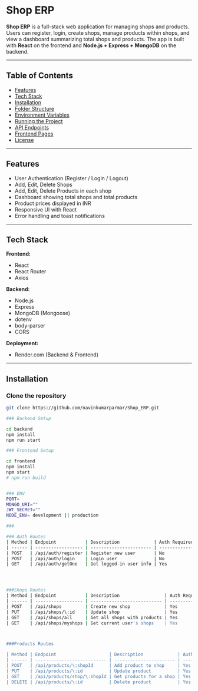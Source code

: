 # Shop ERP

**Shop ERP** is a full-stack web application for managing shops and products. Users can register, login, create shops, manage products within shops, and view a dashboard summarizing total shops and products. The app is built with **React** on the frontend and **Node.js + Express + MongoDB** on the backend.

---

## Table of Contents

- [Features](#features)  
- [Tech Stack](#tech-stack)  
- [Installation](#installation)  
- [Folder Structure](#folder-structure)  
- [Environment Variables](#environment-variables)  
- [Running the Project](#running-the-project)  
- [API Endpoints](#api-endpoints)  
- [Frontend Pages](#frontend-pages)  
- [License](#license)  

---

## Features

- User Authentication (Register / Login / Logout)  
- Add, Edit, Delete Shops  
- Add, Edit, Delete Products in each shop  
- Dashboard showing total shops and total products  
- Product prices displayed in INR  
- Responsive UI with React  
- Error handling and toast notifications  

---

## Tech Stack

**Frontend:**  
- React  
- React Router  
- Axios  

**Backend:**  
- Node.js  
- Express  
- MongoDB (Mongoose)  
- dotenv  
- body-parser  
- CORS  

**Deployment:**  
- Render.com (Backend & Frontend)  

---

## Installation

### Clone the repository

```bash
git clone https://github.com/navinkumarparmar/Shop_ERP.git

### Backend Setup

cd backend
npm install
npm run start

### Frontend Setup

cd frontend
npm install
npm start 
# npm run build


### ENV 
PORT=
MONGO_URI=""
JWT_SECRET=""
NODE_ENV= development || production

###

### Auth Routes
| Method | Endpoint           | Description             | Auth Required |
| ------ | ------------------ | ----------------------- | ------------- |
| POST   | /api/auth/register | Register new user       | No            |
| POST   | /api/auth/login    | Login user              | No            |
| GET    | /api/auth/getOne   | Get logged-in user info | Yes           |




###Shops Routes
| Method | Endpoint           | Description                 | Auth Required |
| ------ | ------------------ | --------------------------- | ------------- |
| POST   | /api/shops         | Create new shop             | Yes           |
| PUT    | /api/shops/\:id    | Update shop                 | Yes           |
| GET    | /api/shops/all     | Get all shops with products | Yes           |
| GET    | /api/shops/myshops | Get current user's shops    | Yes           |



###Products Routes

| Method | Endpoint                    | Description             | Auth Required |
| ------ | --------------------------- | ----------------------- | ------------- |
| POST   | /api/products/\:shopId      | Add product to shop     | Yes           |
| PUT    | /api/products/\:id          | Update product          | Yes           |
| GET    | /api/products/shop/\:shopId | Get products for a shop | Yes           |
| DELETE | /api/products/\:id          | Delete product          | Yes           |



